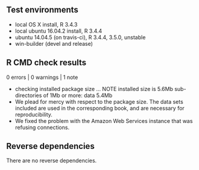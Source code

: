 ## Test environments

* local OS X install, R 3.4.3
* local ubuntu 16.04.2 install, R 3.4.4
* ubuntu 14.04.5 (on travis-ci), R 3.4.4, 3.5.0, unstable
* win-builder (devel and release)

## R CMD check results

0 errors | 0 warnings | 1 note

* checking installed package size ... NOTE
  installed size is  5.6Mb
  sub-directories of 1Mb or more:
    data   5.4Mb
* We plead for mercy with respect to the package size. The data sets included
are used in the corresponding book, and are necessary for reproducibility. 
* We fixed the problem with the Amazon Web Services instance that was refusing connections.


## Reverse dependencies

There are no reverse dependencies.

